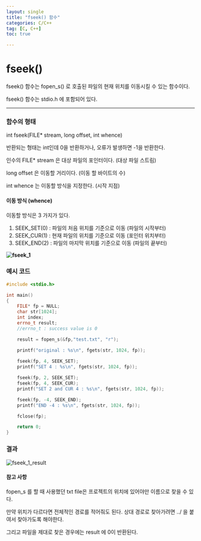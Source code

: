 ```yaml
---
layout: single
title: "fseek() 함수"
categories: C/C++
tag: [C, C++]
toc: true

---
```




# fseek()

fseek() 함수는 fopen_s() 로 호출된 파일의 현재 위치를 이동시킬 수 있는 함수이다.

fseek() 함수는 stdio.h 에 포함되어 있다.



___



### 함수의 형태

int fseek(FILE* stream, long offset, int whence)



반환되는 형태는 int인데 0을 반환하거나, 오류가 발생하면 -1을 반환한다.

인수의 FILE* stream 은 대상 파일의 포인터이다. (대상 파일 스트림)

long offset 은 이동할 거리이다. (이동 할 바이트의 수)

int whence 는 이동할 방식을 지정한다. (시작 지점)



#### 이동 방식 (whence)

이동할 방식은 3 가지가 있다.

1. SEEK_SET(0) : 파일의 처음 위치를 기준으로 이동 (파일의 시작부터)
2. SEEK_CUR(1) : 현재 파일의 위치를 기준으로 이동 (포인터 위치부터)
3. SEEK_END(2) : 파일의 마지막 위치를 기준으로 이동 (파일의 끝부터)



**![fseek_1](https://user-images.githubusercontent.com/71823666/202968304-d1e56b43-2f8c-4339-9508-623761840498.jpeg)**



### 예시 코드

```c++
#include <stdio.h>

int main()
{
    FILE* fp = NULL;
    char str[1024];
    int index;
    errno_t result;
    //errno_t : success value is 0

    result = fopen_s(&fp,"test.txt", "r");

    printf("original : %s\n", fgets(str, 1024, fp));
     
    fseek(fp, 4, SEEK_SET);
	printf("SET 4 : %s\n", fgets(str, 1024, fp));

    fseek(fp, 2, SEEK_SET);
	fseek(fp, 4, SEEK_CUR);
	printf("SET 2 and CUR 4 : %s\n", fgets(str, 1024, fp));

	fseek(fp, -4, SEEK_END);
	printf("END -4 : %s\n", fgets(str, 1024, fp));

    fclose(fp);

    return 0;
}
```



### 결과

![fseek_1_result](https://user-images.githubusercontent.com/71823666/202968358-b1236edb-cc94-4f83-a084-92bfc8f5b78f.jpg)



#### 참고 사항

fopen_s 를 할 때 사용했던 txt file은 프로젝트의 위치에 있어야만 이름으로 찾을 수 있다. 

만약 위치가 다르다면 전체적인 경로를 적어줘도 된다. 상대 경로로 찾아가려면 ../ 을 붙여서 찾아가도록 해야한다.

그리고 파일을 제대로 찾은 경우에는 result 에 0이 반환된다. 
